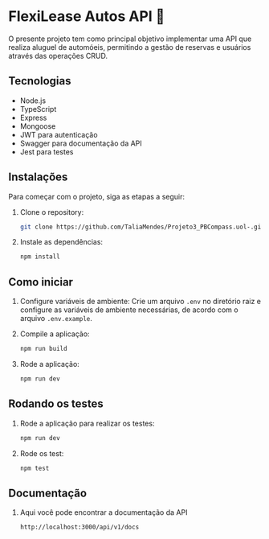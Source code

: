 # FlexiLease Autos API 🚗

O presente projeto tem como principal objetivo implementar uma API que realiza aluguel de automóeis, permitindo a gestão de reservas e usuários através das operações CRUD.

## Tecnologias 

- Node.js
- TypeScript
- Express
- Mongoose
- JWT para autenticação
- Swagger para documentação da API 
- Jest para testes

## Instalações

Para começar com o projeto, siga as etapas a seguir:

1. Clone o repository:
    ```sh
    git clone https://github.com/TaliaMendes/Projeto3_PBCompass.uol-.git
    ```

2. Instale as dependências:
    ```sh
    npm install
    ```
## Como iniciar
1. Configure variáveis ​​de ambiente:
    Crie um arquivo `.env` no diretório raiz e configure as variáveis ​​de ambiente necessárias, de acordo com o arquivo `.env.example`.

2. Compile a aplicação:
    ```sh
    npm run build
    ```
3. Rode a aplicação:
    ```sh
    npm run dev
    ```

## Rodando os testes
1. Rode a aplicação para realizar os testes:
    ```sh
    npm run dev
    ```
2. Rode os test:
    ```sh
    npm test
    ```
## Documentação
1. Aqui você pode encontrar a documentação da API 
    ```sh
   http://localhost:3000/api/v1/docs
    ```
